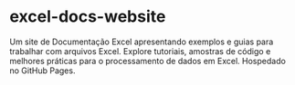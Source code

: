 # excel-docs-website
Um site de Documentação Excel apresentando exemplos e guias para trabalhar com arquivos Excel. Explore tutoriais, amostras de código e melhores práticas para o processamento de dados em Excel. Hospedado no GitHub Pages.
